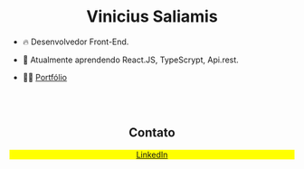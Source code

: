 <h1 align="center">Vinicius Saliamis</h1>
<p align="center"></p>

- 🔥 Desenvolvedor Front-End.

- 🌱 Atualmente aprendendo React.JS, TypeScrypt, Api.rest.

- 👨‍💻 <a href="https://vinisali.github.io/portfolio-pessoal/" target="_blank">Portfólio
</a>
<br>

<br>
<h2 align="center"> Contato </h2>

<p align="center" style="background:yellow">
<a href="https://www.linkedin.com/in/viniciussaliamis/" target="_blank">
  LinkedIn
</a>

<!--
- 👋 Hi, I’m @ViniSali
- 👀 I’m interested in ...
- 🌱 I’m currently learning ...
- 💞️ I’m looking to collaborate on ...
- 📫 How to reach me ...

<!---
ViniSali/ViniSali is a ✨ special ✨ repository because its `README.md` (this file) appears on your GitHub profile.
You can click the Preview link to take a look at your changes.
--->
